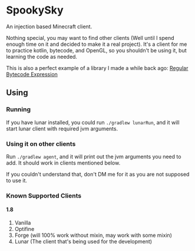 # SpookySky
An injection based Minecraft client.

Nothing special, you may want to find other clients (Well until I spend enough time on it and decided
to make it a real project). It's a client for me to practice kotlin, bytecode, and OpenGL, so you
shouldn't be using it, but learning the code as needed.

This is also a perfect example of a library I made a while back ago:
[Regular Bytecode Expression](https://github.com/fan87/Regular-Bytecode-Expression)


## Using
### Running
If you have lunar installed, you could run `./gradlew lunarRun`, and it will start lunar client with required
jvm arguments.

### Using it on other clients
Run `./gradlew agent`, and it will print out the jvm arguments you need to add. It should work in
clients mentioned below.

If you couldn't understand that, don't DM me for it as you are not supposed to use it.

### Known Supported Clients
#### 1.8
1. Vanilla
2. Optifine
3. Forge (will 100% work without mixin, may work with some mixin)
4. Lunar (The client that's being used for the development)
